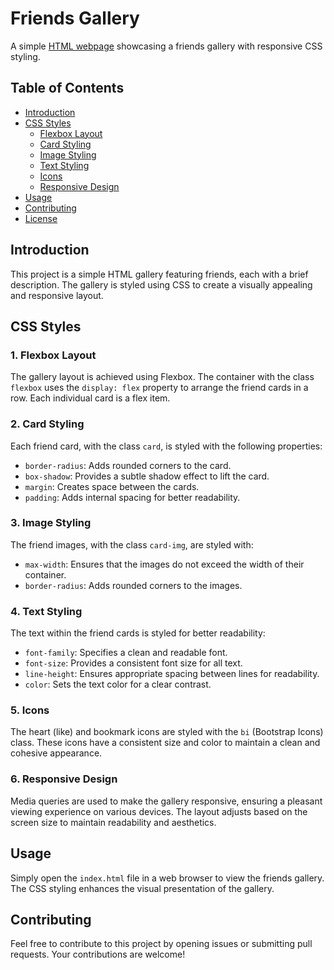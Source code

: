 # Friends Gallery

A simple [HTML webpage](https://nayanatara07.github.io/Practice_CSS/) showcasing a friends gallery with responsive CSS styling.

## Table of Contents

- [Introduction](#introduction)
- [CSS Styles](#css-styles)
  - [Flexbox Layout](#flexbox-layout)
  - [Card Styling](#card-styling)
  - [Image Styling](#image-styling)
  - [Text Styling](#text-styling)
  - [Icons](#icons)
  - [Responsive Design](#responsive-design)
- [Usage](#usage)
- [Contributing](#contributing)
- [License](#license)

## Introduction

This project is a simple HTML gallery featuring friends, each with a brief description. The gallery is styled using CSS to create a visually appealing and responsive layout.

## CSS Styles

### 1. Flexbox Layout

The gallery layout is achieved using Flexbox. The container with the class `flexbox` uses the `display: flex` property to arrange the friend cards in a row. Each individual card is a flex item.

### 2. Card Styling

Each friend card, with the class `card`, is styled with the following properties:
- `border-radius`: Adds rounded corners to the card.
- `box-shadow`: Provides a subtle shadow effect to lift the card.
- `margin`: Creates space between the cards.
- `padding`: Adds internal spacing for better readability.

### 3. Image Styling

The friend images, with the class `card-img`, are styled with:
- `max-width`: Ensures that the images do not exceed the width of their container.
- `border-radius`: Adds rounded corners to the images.

### 4. Text Styling

The text within the friend cards is styled for better readability:
- `font-family`: Specifies a clean and readable font.
- `font-size`: Provides a consistent font size for all text.
- `line-height`: Ensures appropriate spacing between lines for readability.
- `color`: Sets the text color for a clear contrast.

### 5. Icons

The heart (like) and bookmark icons are styled with the `bi` (Bootstrap Icons) class. These icons have a consistent size and color to maintain a clean and cohesive appearance.

### 6. Responsive Design

Media queries are used to make the gallery responsive, ensuring a pleasant viewing experience on various devices. The layout adjusts based on the screen size to maintain readability and aesthetics.

## Usage

Simply open the `index.html` file in a web browser to view the friends gallery. The CSS styling enhances the visual presentation of the gallery.

## Contributing

Feel free to contribute to this project by opening issues or submitting pull requests. Your contributions are welcome!

